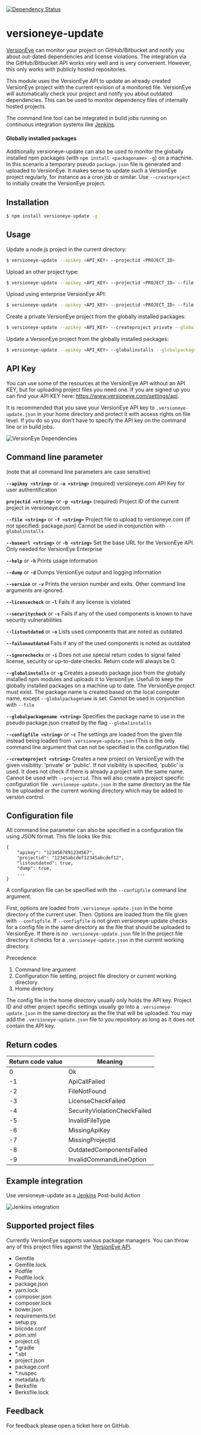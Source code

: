 [![Dependency Status](https://www.versioneye.com/nodejs/versioneye-update/badge.svg)](https://www.versioneye.com/nodejs/versioneye-update)

# versioneye-update

[VersionEye](https://www.versioneye.com) can monitor your project on GitHub/Bitbucket and notify you about out-dated dependencies and license violations. The integration via the GitHub/Bitbucket API works very well and is very convenient. However, this only works with publicly hosted repositories. 

This module uses the VersionEye API to update an already created VersionEye project with the current revision of a monitored file. VersionEye will automatically check your project and notify you about outdated dependencies. This can be used to monitor dependency files of internally hosted projects.

The command line tool can be integrated in build jobs running on continuous integration systems like [Jenkins](https://jenkins.io/).

#### Globally installed packages
Additionally versioneye-update can also be used to monitor the globally installed npm packages (with `npm install <packagename> -g`) on a machine. In this scenario a temporary pseudo `package.json` file is generated and uploaded to VersionEye.
It makes sense to update such a VersionEye project regularly, for instance as a cron job or similar.
Use `--createproject` to initially create the VersionEye project.

## Installation

```bash
$ npm install versioneye-update -g
```

## Usage

Update a node.js project in the current directory:

```bash
$ versioneye-update --apikey <API_KEY> --projectid <PROJECT_ID> 
```

Upload an other project type: 

```bash
$ versioneye-update --apikey <API_KEY> --projectid <PROJECT_ID> --file <PROJECT_FILE>
```
Upload using enterprise VersionEye API:

```bash
$ versioneye-update --apikey <API_KEY> --projectid <PROJECT_ID> --file <PROJECT_FILE> --baseurl <ENTERPRISE_API_URL>
```

Create a private VersionEye project from the globally installed packages:

```bash
$ versioneye-update --apikey <API_KEY> --createproject private --globalinstalls --globalpackagename MyLocalComputerName
```

Update a VersionEye project from the globally installed packages:

```bash
$ versioneye-update --apikey <API_KEY> --globalinstalls --globalpackagename MyLocalComputerName
```

## API Key
You can use some of the resources at the VersionEye API without an API KEY, but for uploading project files you need one. If you are signed up you can find your API KEY here: https://www.versioneye.com/settings/api.

It is recommended that you save your VersionEye API key to `.versioneye-update.json` in your home directory and protect it with access rights on file level. If you do so you don't have to specify the API key on the command line or in build jobs. 

![VersionEye Dependencies](https://raw.githubusercontent.com/versioneye/versioneye_maven_plugin/master/src/site/images/VersionEyeApiKey.png)

## Command line parameter
(note that all command line parameters are case sensitive)

**`--apikey <string>`**  or **`-a <string>`**  (required)
versioneye.com API Key for user authentification

**`projectid <string>`**  or **`-p <string>`**  (required)
Project ID of the current project in versioneye.com

**`--file <string>`**  or **`-f <string>`**
Project file to upload to versioneye.com (if not specified: package.json)
Cannot be used in conjunction with `--globalinstalls`

**`--baseurl <string>`** or **`-b <string>`**
Set the base URL for the VersionEye API. Only needed for VersionEye Enterprise

**`--help`** or **`-h`**
Prints usage information

**`--dump`** or **`-d`**
Dumps VersionEye output and logging information

**`--version`** or **`-v`**
Prints the version number and exits. Other command line arguments are ignored.

**`--licensecheck`** or **`-l`**
Fails if any license is violated

**`--securitycheck`** or **`-s`**
Fails if any of the used components is known to have security vulnerabilities

**`--listoutdated`** or **`-o`**
Lists used components that are noted as outdated

**`--failonoutdated`**
Fails if any of the used components is noted as outdated

**`--ignorechecks`** or **`-i`**
Does not use special return codes to signal failed license, security or up-to-date checks. Return code will always be 0.

**`--globalinstalls`** or **`-g`**
Creates a pseudo package.json from the globally installed npm modules and uploads it to VersionEye. 
Usefull to keep the globally installed packages on a machine up to date.
The VersionEye project must exist.
The package name is created based on the local computer name, except `--globalpackagename` is set.
Cannot be used in conjunction with `--file`

**`--globalpackagename <string>`**
Specifies the package name to use in the pseudo package.json created by the flag `--globalinstalls`

**`--configfile <string>`** or **`-c`**
The settings are loaded from the given file instead being loaded from `.versioneye-update.json`
(This is the only command line argument that can not be specified in the configuration file)  

**`--createproject <string>`**
Creates a new project on VersionEye with the given visibility: 'private' or 'public'. If not visibility is specified, 'public' is used.
It does not check if there is already a project with the same name. Cannot be used with `--projectid`.
This will also create a project specific configuration file `.versioneye-update.json` in the same directory as the file to be uploaded or the current working directory which may be added to version control. 

## Configuration file

All command line parameter can also be specified in a configuration file using JSON format.
This file looks like this:
```
{
	"apikey": "1234567891234567",
	"projectid": "12345abcdef12345abcdef12",
	"listoutdated": true,
	"dump": true,
	...
}
```

A configuration file can be specified with the `--configfile` command line argument.

First, options are loaded from `.versioneye-update.json` in the home directory of the current user.
Then: Options are loaded from the file given with `--configfile`. If `--configfile` is not given versioneye-update checks for a config file in the same directory as the file that should be uploaded to VersionEye.
If there is no `.versioneye-update.json` file in the project file directory it checks for a `.versioneye-update.json` in the current working directory.

Precedence:
1. Command line argument
2. Configuration file setting, project file directory or current working directory
3. Home directory

The config file in the home directory usually only holds the API key.
Project ID and other project specific settings usually go into a `.versioneye-update.json` in the same directory as the file that will be uploaded.
You may add the `.versioneye-update.json` file to you repository as long as it does not contain the API key.

## Return codes

| Return code value | Meaning |
|---|---|
| 0 | Ok |
| -1 | ApiCallFailed |
| -2 | FileNotFound |
| -3 | LicenseCheckFailed | 
| -4 | SecurityViolationCheckFailed |
| -5 | InvalidFileType |
| -6 | MissingApiKey |
| -7 | MissingProjectId | 
| -8 | OutdatedComponentsFailed | 
| -9 | InvalidCommandLineOption |

## Example integration 

Use versioneye-update as a [Jenkins](https://jenkins-ci.org/) Post-build Action

![Jenkins integration](http://www.onwerk.de/wp-content/uploads/2015/09/jenkins-integration.png)	

## Supported project files 

Currently VersionEye supports various package managers. You can throw any of this project files against the [VersionEye API](https://www.versioneye.com/api/). 

 - Gemfile 
 - Gemfile.lock 
 - Podfile 
 - Podfile.lock 
 - package.json 
 - yarn.lock 
 - composer.json 
 - composer.lock
 - bower.json 
 - requirements.txt 
 - setup.py 
 - biicode.conf 
 - pom.xml 
 - project.clj 
 - *.gradle 
 - *.sbt 
 - project.json
 - package.conf
 - *.nuspec
 - metadata.rb
 - Berksfile
 - Berksfile.lock

## Feedback 

For feedback please open a ticket here on GitHub. 
